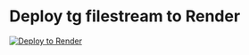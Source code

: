 # Deploy tg filestream to Render
[![Deploy to Render](https://render.com/images/deploy-to-render-button.svg)](https://render.com/deploy)
